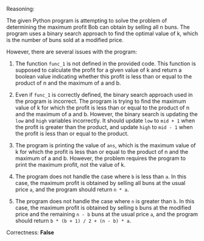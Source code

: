 Reasoning: 

The given Python program is attempting to solve the problem of determining the maximum profit Bob can obtain by selling all n buns. The program uses a binary search approach to find the optimal value of k, which is the number of buns sold at a modified price.

However, there are several issues with the program:

1. The function `func_1` is not defined in the provided code. This function is supposed to calculate the profit for a given value of k and return a boolean value indicating whether this profit is less than or equal to the product of n and the maximum of a and b.

2. Even if `func_1` is correctly defined, the binary search approach used in the program is incorrect. The program is trying to find the maximum value of k for which the profit is less than or equal to the product of n and the maximum of a and b. However, the binary search is updating the `low` and `high` variables incorrectly. It should update `low` to `mid + 1` when the profit is greater than the product, and update `high` to `mid - 1` when the profit is less than or equal to the product.

3. The program is printing the value of `ans`, which is the maximum value of k for which the profit is less than or equal to the product of n and the maximum of a and b. However, the problem requires the program to print the maximum profit, not the value of k.

4. The program does not handle the case where `b` is less than `a`. In this case, the maximum profit is obtained by selling all buns at the usual price `a`, and the program should return `n * a`.

5. The program does not handle the case where `n` is greater than `b`. In this case, the maximum profit is obtained by selling `b` buns at the modified price and the remaining `n - b` buns at the usual price `a`, and the program should return `b * (b + 1) / 2 + (n - b) * a`.

Correctness: **False**